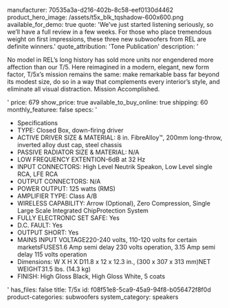 manufacturer: 70535a3a-d216-402b-8c58-eef0130d4462
product_hero_image: /assets/t5x_blk_tqshadow-600x600.png
available_for_demo: true
quote: 'We’ve just started listening seriously, so we’ll have a full review in a few weeks. For those who place tremendous weight on first impressions, these three new subwoofers from REL are definite winners.'
quote_attribution: 'Tone Publication'
description: '<p>No model in REL’s long history has sold more units nor engendered more affection than our T/5. Here reimagined in a modern, elegant, new form factor, T/5x’s mission remains the same: make remarkable bass far beyond its modest size, do so in a way that complements every interior’s style, and eliminate all visual distraction. Mission Accomplished.&nbsp;&nbsp;</p>'
price: 679
show_price: true
available_to_buy_online: true
shipping: 60
monthly_featuree: false
specs: '<ul><li>Specifications</li><li>TYPE: Closed Box, down-firing driver</li><li>ACTIVE DRIVER SIZE &amp; MATERIAL: 8 in. FibreAlloy™, 200mm long-throw, inverted alloy dust cap, steel chassis</li><li>PASSIVE RADIATOR SIZE &amp; MATERIAL: N/A</li><li>LOW FREQUENCY EXTENTION-6dB at 32 Hz</li><li>INPUT CONNECTORS: High Level Neutrik Speakon, Low Level single RCA, LFE RCA</li><li>OUTPUT CONNECTORS: N/A</li><li>POWER OUTPUT: 125 watts (RMS)</li><li>AMPLIFIER TYPE: Class A/B</li><li>WIRELESS CAPABILITY: Arrow (Optional), Zero Compression, Single Large Scale Integrated ChipProtection System</li><li>FULLY ELECTRONIC SET SAFE: Yes</li><li>D.C. FAULT: Yes</li><li>OUTPUT SHORT: Yes</li><li>MAINS INPUT VOLTAGE220-240 volts, 110-120 volts for certain marketsFUSES1.6 Amp semi delay 230 volts operation, 3.15 Amp semi delay 115 volts operation</li><li>Dimensions: W X H X D11.8 x 12 x 12.3 in., (300 x 307 x 313 mm)NET WEIGHT31.5 lbs. (14.3 kg)</li><li>FINISH: High Gloss Black, High Gloss White, 5 coats</li></ul>'
has_files: false
title: T/5x
id: f08f51e8-5ca9-45a9-94f8-b056472f8f0d
product-categories: subwoofers
system_category: speakers
